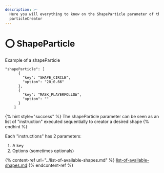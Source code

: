 ```yaml
---
description: >-
  Here you will everything to know on the ShapeParticle parameter of the
  particleCreator
---
```


# ⭕ ShapeParticle

Example of a shapeParticle

```
"shapeParticle": [
      {
        "key": "SHAPE_CIRCLE",
        "option": "20;0.66"
      },
      {
        "key": "MASK_PLAYERFOLLOW",
        "option": ""
      }
    ]
```

{% hint style="success" %}
The shapeParticle parameter can be seen as an list of "instruction" executed sequentially to creator a desired shape
{% endhint %}

Each "instructions" has 2 parameters:

1. A key
2. Options (sometimes optionals)

{% content-ref url="../list-of-available-shapes.md" %}
[list-of-available-shapes.md](../list-of-available-shapes.md)
{% endcontent-ref %}

